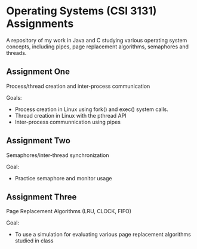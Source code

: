 # Operating Systems (CSI 3131) Assignments
A repository of my work in Java and C studying various operating system concepts, including pipes, page replacement algorithms, semaphores and threads.
## Assignment One
Process/thread creation and inter-process communication

Goals: 
- Process creation in Linux using fork() and exec() system calls. 
- Thread creation in Linux with the pthread API
- Inter-process communnication using pipes

## Assignment Two
Semaphores/inter-thread synchronization

Goal:
- Practice semaphore and monitor usage

## Assignment Three
Page Replacement Algorithms (LRU, CLOCK, FIFO)

Goal: 
- To use a simulation for evaluating various page replacement algorithms studied in class